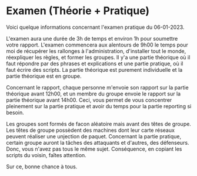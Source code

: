 # Examen (Théorie + Pratique)

Voici quelque informations concernant l'examen pratique du 06-01-2023.

L'examen aura une durée de 3h de temps et environ 1h pour soumettre votre rapport.
L'examen commencera aux alentours de 9h00 le temps pour moi de récupérer les rallonges à l'administration, d'installer tout le monde, réexpliquer les règles, et former les groupes.
Il y'a une partie théorique où il faut répondre par des phrases et explications et une partie pratique, où il faut écrire des scripts.
La partie théorique est purement individuelle et la partie théorique est en groupe. 

Concernant le rapport, chaque personne m'envoie son rapport sur la partie théorique avant 12h00, et un membre du groupe envoie le rapport sur la partie théorique avant 14h00.
Ceci, vous permet de vous concentrer pleinement sur la partie pratique et avoir du temps pour la partie reporting si besoin.

Les groupes sont formés de facon aléatoire mais avant des têtes de groupe. Les têtes de groupe possèdent des machines dont leur carte réseaux peuvent réaliser une unjection de paquet.
Concernant la partie pratique, certain groupe auront la tâches des attaquants et d'autres, des défenseurs. 
Donc, vous n'avez pas tous le même sujet. Conséquence, en copiant les scripts du voisin, faîtes attention.

Sur ce, bonne chance à tous.

